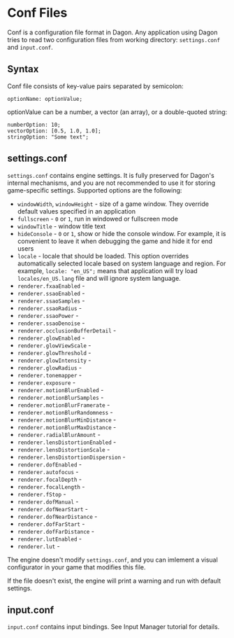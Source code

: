 # Conf Files

Conf is a configuration file format in Dagon. Any application using Dagon tries to read two configuration files from working directory: `settings.conf` and `input.conf`.

## Syntax

Conf file consists of key-value pairs separated by semicolon:

```
optionName: optionValue;
```

optionValue can be a number, a vector (an array), or a double-quoted string:

```
numberOption: 10;
vectorOption: [0.5, 1.0, 1.0];
stringOption: "Some text";
```

## settings.conf
`settings.conf` contains engine settings. It is fully preserved for Dagon's internal mechanisms, and you are not recommended to use it for storing game-specific settings. Supported options are the following:

* `windowWidth`, `windowHeight` - size of a game window. They override default values specified in an application
* `fullscreen` - `0` or `1`, run in windowed or fullscreen mode
* `windowTitle` - window title text
* `hideConsole` - `0` or `1`, show or hide the console window. For example, it is convenient to leave it when debugging the game and hide it for end users
* `locale` - locale that should be loaded. This option overrides automatically selected locale based on system language and region. For example, `locale: "en_US";` means that application will try load `locales/en_US.lang` file and will ignore system language.
* `renderer.fxaaEnabled` - 
* `renderer.ssaoEnabled` - 
* `renderer.ssaoSamples` - 
* `renderer.ssaoRadius` - 
* `renderer.ssaoPower` - 
* `renderer.ssaoDenoise` - 
* `renderer.occlusionBufferDetail` - 
* `renderer.glowEnabled` - 
* `renderer.glowViewScale` - 
* `renderer.glowThreshold` - 
* `renderer.glowIntensity` - 
* `renderer.glowRadius` - 
* `renderer.tonemapper` - 
* `renderer.exposure` - 
* `renderer.motionBlurEnabled` - 
* `renderer.motionBlurSamples` - 
* `renderer.motionBlurFramerate` - 
* `renderer.motionBlurRandomness` - 
* `renderer.motionBlurMinDistance` - 
* `renderer.motionBlurMaxDistance` - 
* `renderer.radialBlurAmount` - 
* `renderer.lensDistortionEnabled` - 
* `renderer.lensDistortionScale` - 
* `renderer.lensDistortionDispersion` - 
* `renderer.dofEnabled` - 
* `renderer.autofocus` - 
* `renderer.focalDepth` - 
* `renderer.focalLength` - 
* `renderer.fStop` - 
* `renderer.dofManual` - 
* `renderer.dofNearStart` - 
* `renderer.dofNearDistance` - 
* `renderer.dofFarStart` - 
* `renderer.dofFarDistance` - 
* `renderer.lutEnabled` - 
* `renderer.lut` - 

The engine doesn't modify `settings.conf`, and you can imlement a visual configurator in your game that modifies this file.

If the file doesn't exist, the engine will print a warning and run with default settings.

## input.conf
`input.conf` contains input bindings. See Input Manager tutorial for details.
